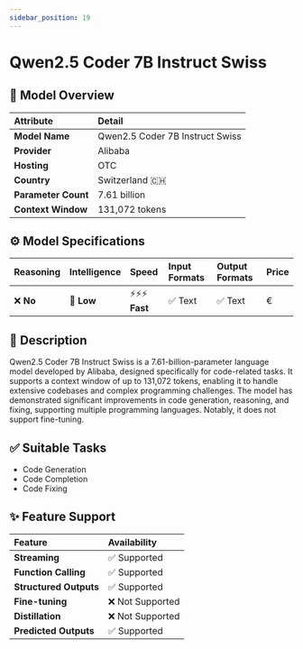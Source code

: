 ```yaml
---
sidebar_position: 19
---
```


# Qwen2.5 Coder 7B Instruct Swiss

## 🚀 Model Overview

| Attribute           | Detail                             |
| :------------------ | :--------------------------------- |
| **Model Name**      | Qwen2.5 Coder 7B Instruct Swiss    |
| **Provider**        | Alibaba                            |
| **Hosting**         | OTC                                |
| **Country**         | Switzerland 🇨🇭                    |
| **Parameter Count** | 7.61 billion                       |
| **Context Window**  | 131,072 tokens                     |

## ⚙️ Model Specifications

| Reasoning | Intelligence | Speed          | Input Formats | Output Formats | Price |
| :-------- | :----------- | :------------- | :------------ | :------------- | :---- |
| ❌ **No** | 🔴 **Low**   | ⚡⚡⚡ **Fast**  | ✅ Text       | ✅ Text        | €     |

## 📝 Description

Qwen2.5 Coder 7B Instruct Swiss is a 7.61-billion-parameter language model developed by Alibaba, designed specifically for code-related tasks. It supports a context window of up to 131,072 tokens, enabling it to handle extensive codebases and complex programming challenges. The model has demonstrated significant improvements in code generation, reasoning, and fixing, supporting multiple programming languages. Notably, it does not support fine-tuning. 

## ✅ Suitable Tasks

- Code Generation
- Code Completion
- Code Fixing

## ✨ Feature Support

| Feature                | Availability     |
| :--------------------- | :--------------- |
| **Streaming**          | ✅ Supported     |
| **Function Calling**   | ✅ Supported     |
| **Structured Outputs** | ✅ Supported     |
| **Fine-tuning**        | ❌ Not Supported |
| **Distillation**       | ❌ Not Supported |
| **Predicted Outputs**  | ✅ Supported     |
